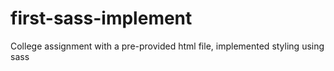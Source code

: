 # first-sass-implement
College assignment with a pre-provided html file, implemented styling using sass

